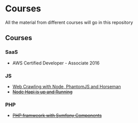 # Courses
All the material from different courses will go in this repository

## Courses
### SaaS
- AWS Certified Developer - Associate 2016

### JS
- [Web Crawling with Node, PhantomJS and Horseman](http://www.sitepoint.com/web-crawling-node-phantomjs-horseman/)
- ~~[Node Hapi.js up and Running](https://egghead.io/lessons/node-js-hapi-js-up-and-running?series=introduction-to-node-servers-with-hapi-js)~~

### PHP
- ~~[PHP framweork with Symfony Components](http://www.sitepoint.com/build-php-framework-symfony-components/)~~
